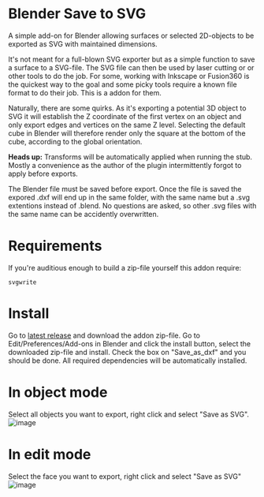 # Blender Save to SVG
A simple add-on for Blender allowing surfaces or selected 2D-objects to be exported as SVG with maintained dimensions. 

It's not meant for a full-blown SVG exporter but as a simple function to save a surface to a SVG-file. The SVG file can then be used by laser cutting or or other tools to do the job. For some, working with Inkscape or Fusion360 is the quickest way to the goal and some picky tools require a known file format to do their job. This is a addon for them.

Naturally, there are some quirks. As it's exporting a potential 3D object to SVG it will establish the Z coordinate of the first vertex on an object and only export edges and vertices on the same Z level. Selecting the default cube in Blender will therefore render only the square at the bottom of the cube, according to the global orientation. 

**Heads up:** Transforms will be automatically applied when running the stub. Mostly a convenience as the author of the plugin intermittently forgot to apply before exports. 

The Blender file must be saved before export. Once the file is saved the expored .dxf will end up in the same folder, with the same name but a .svg extentions instead of .blend. No questions are asked, so other .svg files with the same name can be accidently overwritten.

# Requirements
If you're auditious enough to build a zip-file yourself this addon require:

``` svgwrite ```

# Install
Go to [latest release](https://github.com/Mikrofabriken/blender-save-to-svg/releases/latest) and download the addon zip-file. Go to Edit/Preferences/Add-ons in Blender and click the install button, select the downloaded zip-file and install. Check the box on "Save_as_dxf" and you should be done. All required dependencies will be automatically installed.

# In object mode
Select all objects you want to export, right click and select "Save as SVG". 
![image](docs/selected_objects.jpeg)

# In edit mode
Select the face you want to export, right click and select "Save as SVG"
![image](docs/edit_menu.jpeg)

